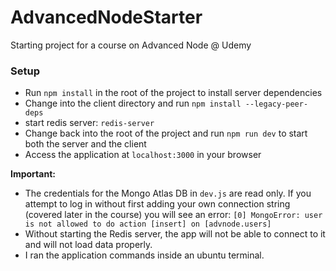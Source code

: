 # AdvancedNodeStarter

Starting project for a course on Advanced Node @ Udemy

### Setup

- Run `npm install` in the root of the project to install server dependencies
- Change into the client directory and run `npm install --legacy-peer-deps`
- start redis server: `redis-server`
- Change back into the root of the project and run `npm run dev` to start both the server and the client
- Access the application at `localhost:3000` in your browser

**Important:**
- The credentials for the Mongo Atlas DB in `dev.js` are read only. If you attempt to log in without first adding your own connection string (covered later in the course) you will see an error: `[0] MongoError: user is not allowed to do action [insert] on [advnode.users]`
- Without starting the Redis server, the app will not be able to connect to it and will not load data properly.
- I ran the application commands inside an ubuntu terminal.













